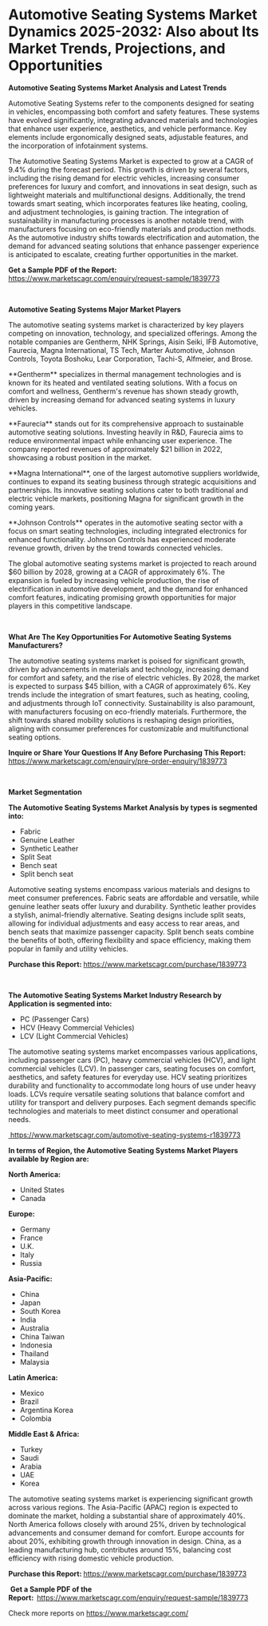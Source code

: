 <p><h1>Automotive Seating Systems Market Dynamics 2025-2032: Also about Its Market Trends, Projections, and Opportunities</h1></p><p><strong>Automotive Seating Systems Market Analysis and Latest Trends</strong></p>
<p><p>Automotive Seating Systems refer to the components designed for seating in vehicles, encompassing both comfort and safety features. These systems have evolved significantly, integrating advanced materials and technologies that enhance user experience, aesthetics, and vehicle performance. Key elements include ergonomically designed seats, adjustable features, and the incorporation of infotainment systems. </p><p>The Automotive Seating Systems Market is expected to grow at a CAGR of 9.4% during the forecast period. This growth is driven by several factors, including the rising demand for electric vehicles, increasing consumer preferences for luxury and comfort, and innovations in seat design, such as lightweight materials and multifunctional designs. Additionally, the trend towards smart seating, which incorporates features like heating, cooling, and adjustment technologies, is gaining traction. The integration of sustainability in manufacturing processes is another notable trend, with manufacturers focusing on eco-friendly materials and production methods. As the automotive industry shifts towards electrification and automation, the demand for advanced seating solutions that enhance passenger experience is anticipated to escalate, creating further opportunities in the market.</p></p>
<p><strong>Get a Sample PDF of the Report:&nbsp;</strong> <a href="https://www.marketscagr.com/enquiry/request-sample/1839773?utm_campaign=3575&utm_medium=2&utm_source=Github&utm_content=ia&utm_term=30032025&utm_id=automotive-seating-systems">https://www.marketscagr.com/enquiry/request-sample/1839773</a></p>
<p>&nbsp;</p>
<p><strong>Automotive Seating Systems Major Market Players</strong></p>
<p><p>The automotive seating systems market is characterized by key players competing on innovation, technology, and specialized offerings. Among the notable companies are Gentherm, NHK Springs, Aisin Seiki, IFB Automotive, Faurecia, Magna International, TS Tech, Marter Automotive, Johnson Controls, Toyota Boshoku, Lear Corporation, Tachi-S, Alfmeier, and Brose.</p><p>**Gentherm** specializes in thermal management technologies and is known for its heated and ventilated seating solutions. With a focus on comfort and wellness, Gentherm's revenue has shown steady growth, driven by increasing demand for advanced seating systems in luxury vehicles.</p><p>**Faurecia** stands out for its comprehensive approach to sustainable automotive seating solutions. Investing heavily in R&D, Faurecia aims to reduce environmental impact while enhancing user experience. The company reported revenues of approximately $21 billion in 2022, showcasing a robust position in the market.</p><p>**Magna International**, one of the largest automotive suppliers worldwide, continues to expand its seating business through strategic acquisitions and partnerships. Its innovative seating solutions cater to both traditional and electric vehicle markets, positioning Magna for significant growth in the coming years.</p><p>**Johnson Controls** operates in the automotive seating sector with a focus on smart seating technologies, including integrated electronics for enhanced functionality. Johnson Controls has experienced moderate revenue growth, driven by the trend towards connected vehicles.</p><p>The global automotive seating systems market is projected to reach around $60 billion by 2028, growing at a CAGR of approximately 6%. The expansion is fueled by increasing vehicle production, the rise of electrification in automotive development, and the demand for enhanced comfort features, indicating promising growth opportunities for major players in this competitive landscape.</p></p>
<p>&nbsp;</p>
<p><strong>What Are The Key Opportunities For Automotive Seating Systems Manufacturers?</strong></p>
<p><p>The automotive seating systems market is poised for significant growth, driven by advancements in materials and technology, increasing demand for comfort and safety, and the rise of electric vehicles. By 2028, the market is expected to surpass $45 billion, with a CAGR of approximately 6%. Key trends include the integration of smart features, such as heating, cooling, and adjustments through IoT connectivity. Sustainability is also paramount, with manufacturers focusing on eco-friendly materials. Furthermore, the shift towards shared mobility solutions is reshaping design priorities, aligning with consumer preferences for customizable and multifunctional seating options.</p></p>
<p><strong>Inquire or Share Your Questions If Any Before Purchasing This Report:</strong> <a href="https://www.marketscagr.com/enquiry/pre-order-enquiry/1839773?utm_campaign=3575&utm_medium=2&utm_source=Github&utm_content=ia&utm_term=30032025&utm_id=automotive-seating-systems">https://www.marketscagr.com/enquiry/pre-order-enquiry/1839773</a></p>
<p>&nbsp;</p>
<p><strong>Market Segmentation</strong></p>
<p><strong>The Automotive Seating Systems Market Analysis by types is segmented into:</strong></p>
<p><ul><li>Fabric</li><li>Genuine Leather</li><li>Synthetic Leather</li><li>Split Seat</li><li>Bench seat</li><li>Split bench seat</li></ul></p>
<p><p>Automotive seating systems encompass various materials and designs to meet consumer preferences. Fabric seats are affordable and versatile, while genuine leather seats offer luxury and durability. Synthetic leather provides a stylish, animal-friendly alternative. Seating designs include split seats, allowing for individual adjustments and easy access to rear areas, and bench seats that maximize passenger capacity. Split bench seats combine the benefits of both, offering flexibility and space efficiency, making them popular in family and utility vehicles.</p></p>
<p><strong>Purchase this Report:&nbsp;</strong><a href="https://www.marketscagr.com/purchase/1839773?utm_campaign=3575&utm_medium=2&utm_source=Github&utm_content=ia&utm_term=30032025&utm_id=automotive-seating-systems">https://www.marketscagr.com/purchase/1839773</a></p>
<p>&nbsp;</p>
<p><strong>The Automotive Seating Systems Market Industry Research by Application is segmented into:</strong></p>
<p><ul><li>PC (Passenger Cars)</li><li>HCV (Heavy Commercial Vehicles)</li><li>LCV (Light Commercial Vehicles)</li></ul></p>
<p><p>The automotive seating systems market encompasses various applications, including passenger cars (PC), heavy commercial vehicles (HCV), and light commercial vehicles (LCV). In passenger cars, seating focuses on comfort, aesthetics, and safety features for everyday use. HCV seating prioritizes durability and functionality to accommodate long hours of use under heavy loads. LCVs require versatile seating solutions that balance comfort and utility for transport and delivery purposes. Each segment demands specific technologies and materials to meet distinct consumer and operational needs.</p></p>
<p><a href="https://www.marketscagr.com/automotive-seating-systems-r1839773?utm_campaign=3575&utm_medium=2&utm_source=Github&utm_content=ia&utm_term=30032025&utm_id=automotive-seating-systems">&nbsp;https://www.marketscagr.com/automotive-seating-systems-r1839773</a></p>
<p><strong>In terms of Region, the Automotive Seating Systems Market Players available by Region are:</strong></p>
<p>
    <p> <strong> North America: </strong>
        <ul>
            <li>United States</li>
            <li>Canada</li>
        </ul>
        </p> 
    <p> <strong> Europe: </strong>
        <ul>
            <li>Germany</li>
            <li>France</li>
            <li>U.K.</li>
            <li>Italy</li>
            <li>Russia</li>
        </ul>
        </p> 
    <p> <strong> Asia-Pacific: </strong>
        <ul>
            <li>China</li>
            <li>Japan</li>
            <li>South Korea</li>
            <li>India</li>
            <li>Australia</li>
            <li>China Taiwan</li>
            <li>Indonesia</li>
            <li>Thailand</li>
            <li>Malaysia</li>
        </ul>
        </p> 
    <p> <strong> Latin America: </strong>
        <ul>
            <li>Mexico</li>
            <li>Brazil</li>
            <li>Argentina Korea</li>
            <li>Colombia</li>
        </ul>
        </p> 
    <p> <strong> Middle East & Africa: </strong>
        <ul>
            <li>Turkey</li>
            <li>Saudi</li>
            <li>Arabia</li>
            <li>UAE</li>
            <li>Korea</li>
        </ul>
    </p>
    </p>
<p><p>The automotive seating systems market is experiencing significant growth across various regions. The Asia-Pacific (APAC) region is expected to dominate the market, holding a substantial share of approximately 40%. North America follows closely with around 25%, driven by technological advancements and consumer demand for comfort. Europe accounts for about 20%, exhibiting growth through innovation in design. China, as a leading manufacturing hub, contributes around 15%, balancing cost efficiency with rising domestic vehicle production.</p></p>
<p><strong>Purchase this Report: </strong><a href="https://www.marketscagr.com/purchase/1839773?utm_campaign=3575&utm_medium=2&utm_source=Github&utm_content=ia&utm_term=30032025&utm_id=automotive-seating-systems">https://www.marketscagr.com/purchase/1839773</a></p>
<p>&nbsp;<strong>Get a Sample PDF of the Report:&nbsp;&nbsp;</strong><a href="https://www.marketscagr.com/enquiry/request-sample/1839773?utm_campaign=3575&utm_medium=2&utm_source=Github&utm_content=ia&utm_term=30032025&utm_id=automotive-seating-systems">https://www.marketscagr.com/enquiry/request-sample/1839773</a></p>
<p><strong></strong></p>
<p>Check more reports on <a href="https://www.marketscagr.com/?utm_campaign=3575&utm_medium=2&utm_source=Github&utm_content=ia&utm_term=30032025&utm_id=automotive-seating-systems">https://www.marketscagr.com/</a></p>